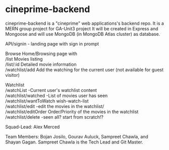 # cineprime-backend
cineprime-backend is a "cineprime" web applications's backend repo. It is a MERN group project for GA-Unit3 project  It will be created in Express and Mongoose and will use MongoDB (in MongoDB Atlas cluster) as database.

API/signin	- landing page with sign in prompt
	
Browse 	Home/Browsing page with    
/list	Movies listing   
/list/:id	Detailed movie information   
/watchlist/add Add the watching for the current user (not available for guest visitor)   
	
Watchlist   	
/watchList -Current user's watchlist content   
/watchlist/watched	-List of movies user has seen     
/watchlist/wantToWatch	wish-watch-list     
/watchlist/edit	-edit the movies in the watchlist/     
/watchlist/editOrder	Order/Priority of the movies in the watchlist     
/watchlist/delete	-seen all? start from scratch!?     


Squad-Lead: Alex Merced

Team Members: Bojan Josilo, Gourav Auluck, Sampreet Chawla, and Shayan Gagan. Sampreet Chawla is the Tech Lead and Git Master.




